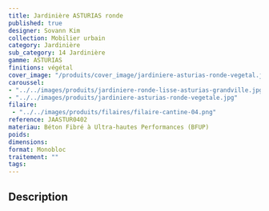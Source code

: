 ```yaml
---
title: Jardinière ASTURIAS ronde 
published: true
designer: Sovann Kim
collection: Mobilier urbain
category: Jardinière
sub_category: 14 Jardinière
gamme: ASTURIAS
finitions: végétal
cover_image: "/produits/cover_image/jardiniere-asturias-ronde-vegetal.jpg"
caroussel: 
- "../../images/produits/jardiniere-ronde-lisse-asturias-grandville.jpg"
- "../../images/produits/jardiniere-asturias-ronde-vegetale.jpg"
filaire: 
 - "../../images/produits/filaires/filaire-cantine-04.png"
reference: JAASTUR0402
materiau: Béton Fibré à Ultra-hautes Performances (BFUP)
poids: 
dimensions: 
format: Monobloc
traitement: ""
tags: 
---
```


## Description
